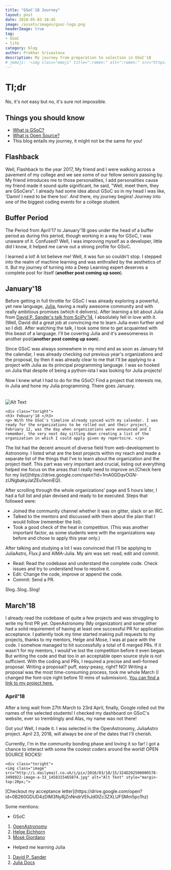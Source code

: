 ```yaml
---
title: "GSoC'18 Journey"
layout: post
date: 2018-05-03 18:45
image: /assets/images/gsoc-logo.png
headerImage: true
tag:
- GSoC
- life
category: blog
author: Prakhar Srivastava
description: My journey from preparation to selection in GSoC'18
# jemoji: '<img class="emoji" title=":ramen:" alt=":ramen:" src="https://assets.github.com/images/icons/emoji/unicode/1f35c.png" height="20" width="20" align="absmiddle">'
---
```


# Tl;dr
No, it's not easy but no, it's sure not impossible.


## Things you should know
- [What is GSoC? ](https://summerofcode.withgoogle.com/about/)
- [What is Open Source? ](https://www.techopedia.com/definition/3294/open-source)
- This blog entails my journey, it might not be the same for you!

## Flashback

Well, Flashback to the year 2017, My friend and I were walking across a pavement of my college and we see some of our fellow seniors passing by. My friend introduces me to those personalities, I add personalities cause my friend made it sound quite significant, he said, "Well, meet them, they are GSoCers". I already had some idea about GSoC so in my head I was like, 'Damn! I need to be there too'. And there, my journey begins! Journey into one of the biggest coding events for a college student.

## Buffer Period

The Period from April'17 to January'18 goes under the head of a buffer period as during this period, though working in a way for GSoC, I was unaware of it. Confused? Well, I was improving myself as a developer, little did I know, it helped me carve out a strong profile for GSoC.

I learned a lot! A lot believe me! Well, it was fun so couldn't stop. I stepped into the realm of machine learning and was enthralled by the aesthetics of it. But my journey of turning into a Deep Learning expert deserves a complete post for itself (__another post coming up soon__).


## January'18

Before getting in full throttle for GSoC I was already exploring a powerful, yet new language, [Julia](https://julialang.org/), having a really awesome community and with really ambitious promises (which it delivers). After learning a bit about Julia from [David P. Sander's talk from SciPy'14](https://www.youtube.com/watch?v=vWkgEddb4-A), I absolutely fell in love with it. (Well, David did a great job at convincing me to learn Julia even further and so I did). After watching the talk, I took some time to get acquainted with this beast of a language. I'll be covering Julia and it's awesomeness in another post(__another post coming up soon__).

Since GSoC was always somewhere in my mind and as soon as January hit the calendar, I was already checking out previous year's organizations and the proposal, by then it was already clear to me that I'll be applying to a project with Julia as its principal programming language. I was so hooked on Julia that despite of being a python-ista I was looking for Julia projects!

Now I knew what I had to do for the GSoC! Find a project that interests me, in Julia and hone my Julia programming. There goes January.



<div class="side-by-side">
    <div class="toleft">
        <img class="image" src="http://s.quickmeme.com/img/55/559ec68479e6a2d2c83b4390cfcadcd31acbaad839da46490e15646e4894fde4.jpg" alt="Alt Text" style="margin-top:20px;">
    </div>

    <div class="toright">
    <h3> Febuary'18 </h3>
    <p> With the GSoC's timeline already synced with my calendar. I was ready for the organizations to be rolled out and their project, February 12, was the day when organizations were announced and I remember, the very next day sitting down creating a list of the organization in which I could apply given my repertoire. </p>
  </div>
</div>
The list had the decent amount of diverse field from web-development to Astronomy. I listed what are the best projects within my reach and made a separate list of the things that I've to learn about the organization and the project itself. This part was very important and crucial, listing out everything helped me focus on the areas that I really need to improve on.[Check here for my list](https://drive.google.com/open?id=1mA0GDqvOGN-zUNgbakyJatZEu1eoniEQ).

After scrolling through the whole organizations' page and 5 hours later, I had a full list and plan devised and ready to be executed. Steps that followed were:
- Joined the community channel whether it was on gitter, slack or an IRC.
- Talked to the mentors and discussed with them about the plan that I would follow (remember the list).
- Took a good check of the heat in competition. (This was another important factor, as some students were with the organizations way before and chose to apply this year only.)

After talking and studying a lot I was convinced that I'll be applying to JuliaAstro, Flux.jl and AIMA-Julia. My aim was set: read, edit and commit.

- Read: Read the codebase and understand the complete code. Check issues and try to understand how to resolve it.
- Edit: Change the code, improve or append the code.
- Commit: Send a PR.

Slog..Slog..Slog!



## March'18

I already read the codebase of quite a few projects and was struggling to write my first PR yet. OpenAstronomy (My organization) and some other had a solid requirement of having at least one successful PR for application acceptance. I patiently took my time started making pull requests to my projects, thanks to my mentors, Helge and Mose, I was at pace with the code. I somehow managed to hit successfully a total of 6 merged PRs. If it wasn't for my mentors, I would've lost the competition before it even began. But writing the code and that too in an acceptable open source style is not sufficient. With the coding and PRs, I required a precise and well-formed proposal. Writing a proposal? puff, easy-peasy, right? NO! Writing a proposal was the most time-consuming process, took me whole March (I changed the font-size right before 10 mins of submission).
[You can find a link to my project here.](https://summerofcode.withgoogle.com/projects/#5558407461863424)


<div class="side-by-side">
    <div class="toleft">
        <h3> April'18 </h3>
        <p> After a long wait from 27th March to 23rd April, finally, Google rolled out the names of the selected students! I checked my dashboard on GSoC's website, ever so tremblingly and Alas, my name was not there!
        </p>
        <p>
        Got you! Well, I made it. I was selected in the OpenAstronomy, JuliaAstro project. April 23, 2018, will always be one of the dates that I'll cherish.
        </p>
        <p>
        Currently, I'm in the community bonding phase and loving it so far! I got a chance to interact with some the coolest coders around the world! OPEN SOURCE ROCKS!
        </p>
    </div>

    <div class="toright">
    <img class="image" src="http://i.dailymail.co.uk/i/pix/2016/03/18/15/324D202500000578-3498922-image-a-33_1458315465874.jpg" alt="Alt Text" style="margin-top:20px;">
  </div>
</div>
[Checkout my acceptance letter](https://drive.google.com/open?id=0B260GDUD4zDlM3NyRjZnNndrVEhJd0lZc3ZXLUFSMm5pc1hz)


Some mentions:
- GSoC
1. [OpenAstronomy](http://openastronomy.org/)
2. [Helge Eichhorn](http://www.helgeeichhorn.de)
3. [Mosè Giordano](http://www.dmf.unisalento.it/~giordano/)
- Helped me learning Julia
1. [David P. Sander](https://github.com/dpsanders)
2. [Julia Docs](https://docs.julialang.org/en/stable/)
